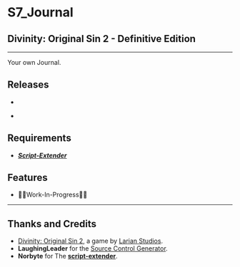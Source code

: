 # S7_Journal 

## Divinity: Original Sin 2 - Definitive Edition

----------

Your own Journal.
## Releases

* ~~~***[Steam Workshop]()***~~~ 
* ~~~***[Nexus]()***~~~

## Requirements

* ***[Script-Extender](https://github.com/Norbyte/ositools)***

## Features

* 🚧🚧Work-In-Progress🚧🚧

----------

## Thanks and Credits

* [Divinity: Original Sin 2](http://store.steampowered.com/app/435150/Divinity_Original_Sin_2/), a game by [Larian Studios](http://larian.com/).
* **LaughingLeader** for the [Source Control Generator](https://github.com/LaughingLeader/SourceControlGenerator).
* **Norbyte** for The **[script-extender](https://github.com/Norbyte/ositools)**.




